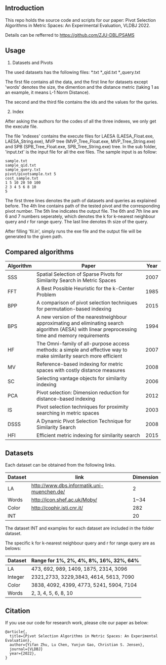 
## Introduction

This repo holds the source code and scripts for our paper: Pivot Selection Algorithms in Metric Spaces: An Experimental Evaluation, VLDBJ 2022.

Details can be refferred to  https://github.com/ZJU-DBL/PSAMS

## Usage

1. Datasets and Pivots 

The used datasets has the following files:
	*.txt
	*_qid.txt
	*_query.txt

The first file contains all the data, and the first line for datasets except 'words' denotes the size, the dimention and the distance metric (taking 1 as an example, it means L-1 Norm Distance).

The second and the third file contains the ids and the values for the quries.

2. Index

After asking the authors for the codes of all the three indexes, we only get the execute file.

The file 'indexes' contains the execute files for LAESA (LAESA_Float.exe, LAESA_String.exe), MVP tree (MVP_Tree_Float.exe, MVP_Tree_String.exe) and SPB (SPB_Tree_Float.exe, SPB_Tree_String.exe) tree. In the sub folder, 'input.txt' is the input file for all the exe files. The sample input is as follow:

```
sample.txt
sample_qid.txt
sample_query.txt
pivot/pivotsample.txt 5  
cost_sample.txt
1 5 10 20 50 100
2 3 4 5 6 8 10
5
```

The first three lines denotes the path of datasets and queries as explained before. The 4th line contains path of the tested pivot and
the corresponding pivot number. The 5th line indicates the output file. The 6th and 7th line are 6 and 7 numbers seperately, which denotes the k for k-nearest neighbour query and r for range query. The last line denotes th size of the query.

After filling 'fil.in', simply runs the exe file and the output file will be generated to the given path.

## Compared algorithms

| __Algorithm__ | __Paper__ | __Year__ |
|-------------|------------|------------|
SSS | Spatial Selection of Sparse Pivots for Similarity Search in Metric Spaces | 2007
FFT | A Best Possible Heuristic for the k-Center Problem | 1985
BPP | A comparison of pivot selection techniques for permutation-based indexing | 2015
BPS | A new version of the nearestneighbour approximating and eliminating search algorithm (AESA) with linear preprocessing time and memory requirements | 1994
HF | The Omni-family of all-purpose access methods: a simple and effective way to make similarity search more efficient | 2007
MV | Reference-based indexing for metric spaces with costly distance measures | 2008
SC | Selecting vantage objects for similarity indexing | 2006
PCA | Pivot selection: Dimension reduction for distance-based indexing | 2012
IS | Pivot selection techniques for proximity searching in metric spaces | 2003
DSSS | A Dynamic Pivot Selection Technique for Similarity Search | 2008
HFI| Efficient metric indexing for similarity search | 2015



## Datasets

Each dataset can be obtained from the following links. 

| __Dataset__ | __link__ | __Dimension__ |
|-------------|------------|------------|
| LA          | http://www.dbs.informatik.uni-muenchen.de/ | 2 |
| Words       | http://icon.shef.ac.uk/Moby/ | 1~34 |
| Color 	  |http://cophir.isti.cnr.it/ |282|
| INT         | |20|

The dataset INT and examples for each dataset are included in the folder dataset.

The specific k for k-nearest neighbour query and r for range query are as belows:

| __Dataset__ | __Range for 1%, 2%, 4%, 8%, 16%, 32%, 64%__ |
|-------------|------------|
| LA	| 473, 692, 989, 1409, 1875, 2314, 3096 | 
| Integer |	2321,2733, 3229,3843, 4614, 5613, 7090 |
| Color	|	3838, 4092, 4399, 4773, 5241, 5904, 7104 |
| Words |		2, 3, 4, 5, 6, 8, 10 |
 
## Citation
If you use our code for research work, please cite our paper as below:

```
@article{,
  title={Pivot Selection Algorithms in Metric Spaces: An Experimental Evaluation},
  author={Yifan Zhu, Lu Chen, Yunjun Gao, Christian S. Jensen},
  journal={VLDBJ}
  year={2022},
}
```

